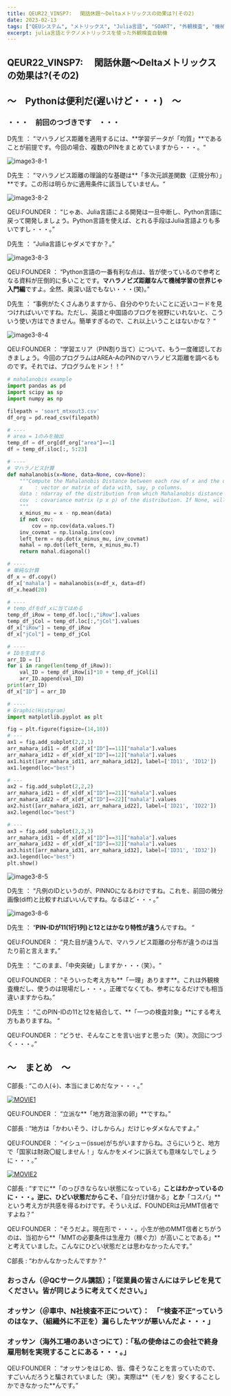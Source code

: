 ```yaml
---
title: QEUR22_VINSP7: 　閑話休題～Deltaメトリックスの効果は?(その2)
date: 2023-02-13
tags: ["QEUシステム", "メトリックス", "Julia言語", "SOART", "外観検査", "機械学習"]
excerpt: julia言語とテクノメトリックスを使った外観検査自動機
---
```


## QEUR22_VINSP7: 　閑話休題～Deltaメトリックスの効果は?(その2)

## ～　Pythonは便利だ(遅いけど・・・)　～

### ・・・　前回のつづきです　・・・

D先生 ： “マハラノビス距離を適用するには、**学習データが「均質」**であることが前提です。今回の場合、複数のPINをまとめていますから・・・。“

![image3-8-1](/2023-02-13-QEUR22_VINSP7/image3-8-1.jpg)

D先生 ： “マハラノビス距離の理論的な基礎は**「多次元誤差関数（正規分布）」**です。この形は明らかに適用条件に該当していません。“

![image3-8-2](/2023-02-13-QEUR22_VINSP7/image3-8-2.jpg)

QEU:FOUNDER ： “じゃあ、Julia言語による開発は一旦中断し、Python言語に戻って開発しましょう。Python言語を使えば、とれる手段はJulia言語よりも多いですし・・・。”

D先生 ： “Julia言語じゃダメですか？。”

![image3-8-3](/2023-02-13-QEUR22_VINSP7/image3-8-3.jpg)

QEU:FOUNDER ： “Python言語の一番有利な点は、皆が使っているので参考となる資料が圧倒的に多いことです。**マハラノビズ距離なんて機械学習の世界じゃ入門編**ですよ。全然、奥深い話でもない・・・(笑)。”

D先生 ： “事例がたくさんありますから、自分のやりたいことに近いコードを見つければいいですね。ただし、英語と中国語のブログを視野にいれないと、こういう使い方はできません。簡単すぎるので、これ以上いうことはないかな？ “
 
![image3-8-4](/2023-02-13-QEUR22_VINSP7/image3-8-4.jpg)

QEU:FOUNDER ： “学習エリア（PIN割り当て）について、もう一度確認しておきましょう。今回のプログラムはAREA-AのPINのマハラノビス距離を調べるものです。それでは、プログラムをドン！！”

```python
# mahalanobis example
import pandas as pd
import scipy as sp
import numpy as np

filepath = 'soart_mtxout3.csv'
df_org = pd.read_csv(filepath)

# ----
# area = 1のみを抽出
temp_df = df_org[df_org["area"]==1]
df = temp_df.iloc[:, 5:23]

# ----
# マハラノビス計算
def mahalanobis(x=None, data=None, cov=None):
    """Compute the Mahalanobis Distance between each row of x and the data  
    x    : vector or matrix of data with, say, p columns.
    data : ndarray of the distribution from which Mahalanobis distance of each observation of x is to be computed.
    cov  : covariance matrix (p x p) of the distribution. If None, will be computed from data.
    """
    x_minus_mu = x - np.mean(data)
    if not cov:
        cov = np.cov(data.values.T)
    inv_covmat = np.linalg.inv(cov)
    left_term = np.dot(x_minus_mu, inv_covmat)
    mahal = np.dot(left_term, x_minus_mu.T)
    return mahal.diagonal()

# ----
# 単純な計算
df_x = df.copy()
df_x['mahala'] = mahalanobis(x=df_x, data=df)
df_x.head(20)

# ----
# temp_dfをdf_xに当てはめる
temp_df_iRow = temp_df.loc[:,"iRow"].values
temp_df_jCol = temp_df.loc[:,"jCol"].values
df_x["iRow"] = temp_df_iRow
df_x["jCol"] = temp_df_jCol

# ----
# IDを生成する
arr_ID = []
for i in range(len(temp_df_iRow)):
    val_ID = temp_df_iRow[i]*10 + temp_df_jCol[i]
    arr_ID.append(val_ID)
print(arr_ID)
df_x["ID"] = arr_ID

# ----
# Graphic(Histgram)
import matplotlib.pyplot as plt

fig = plt.figure(figsize=(14,10))
# ---
ax1 = fig.add_subplot(2,2,1)
arr_mahara_id11 = df_x[df_x["ID"]==11]["mahala"].values
arr_mahara_id12 = df_x[df_x["ID"]==12]["mahala"].values
ax1.hist([arr_mahara_id11, arr_mahara_id12], label=['ID11', 'ID12'])
ax1.legend(loc="best")

# ---
ax2 = fig.add_subplot(2,2,2)
arr_mahara_id21 = df_x[df_x["ID"]==21]["mahala"].values
arr_mahara_id22 = df_x[df_x["ID"]==22]["mahala"].values
ax2.hist([arr_mahara_id21, arr_mahara_id22], label=['ID21', 'ID22'])
ax2.legend(loc="best")

# ---
ax3 = fig.add_subplot(2,2,3)
arr_mahara_id31 = df_x[df_x["ID"]==31]["mahala"].values
arr_mahara_id32 = df_x[df_x["ID"]==32]["mahala"].values
ax3.hist([arr_mahara_id31, arr_mahara_id32], label=['ID31', 'ID32'])
ax3.legend(loc="best")
plt.show()
```

![image3-8-5](/2023-02-13-QEUR22_VINSP7/image3-8-5.jpg)

D先生 ： “凡例のIDというのが、PINNOになるわけですね。これを、前回の微分画像(diff)と比較すればいいんですね。なるほど・・・。”

![image3-8-6](/2023-02-13-QEUR22_VINSP7/image3-8-6.jpg)

D先生 ： “**PIN-IDが11(1行1列)と12とはかなり特性が違う**んですね。 “

QEU:FOUNDER ： “見た目が違うんで、マハラノビス距離の分布が違うのは当たり前と言えます。”

D先生 ： “このまま、「中央突破」しますか・・・（笑）。“

QEU:FOUNDER ： “そういった考え方も**「一理」あります**。これは外観検査機だし、使うのは現場だし・・・。正確でなくても、参考になるだけでも相当違いますからね。”

D先生 ： “このPIN-IDの11と12を結合して、**「一つの検査対象」**にする考え方もありますね。 “

QEU:FOUNDER ： “どうせ、そんなことを言い出すと思った（笑）。次回につづく・・・。”


## ～　まとめ　～

C部長 : “この人(↓)、本当にまじめだなァ・・・。”

[![MOVIE1](http://img.youtube.com/vi/J-8II-J5xkg/0.jpg)](http://www.youtube.com/watch?v=J-8II-J5xkg "Vol.164 南海トラフについて。早急に大阪府議会で取り組む必要性")

QEU:FOUNDER ： “立派な**「地方政治家の卵」**ですね。”

C部長 : “地方は「かわいそう、けしからん」だけじゃダメなんですよ。”

QEU:FOUNDER ： “イシュー(issue)がちがいますからね。さらにいうと、地方で「国家は財政〇綻しません！」なんかをメインに訴えても意味なしでしょうに・・・。”

[![MOVIE2](http://img.youtube.com/vi/s5cEsFLsxVo/0.jpg)](http://www.youtube.com/watch?v=s5cEsFLsxVo "日銀新総裁に求められるもの～安倍黒田１０年の破綻【金子勝の言いたい放題】")

C部長 : “すでに**「のっぴきならない状態になっている」**ことはわかっているのに・・・。逆に、ひどい状態だからこそ、**「自分だけ儲かる」**とか**「コスパ」**という考え方が共感を得るわけです。そういえば、FOUNDERは元MMT信者ですよね？”

QEU:FOUNDER ： “そうだよ。現在形で・・・。小生が他のMMT信者とちがうのは、当初から**「MMTの必要条件は生産力（稼ぐ力）が高いことである」**と考えていました。こんなにひどい状態だとは思わなかったんです。”

C部長 : “わかんなかったんですか？”

### おっさん（＠QCサークル講話）；「従業員の皆さんにはテレビを見てください。皆が同じように考えてください。」

### オッサン（＠車中、N社検査不正について）：　「“検査不正”っていうのはなァ、（組織外に不正を）漏らしたヤツが悪いんだよ・・・」

### オッサン（海外工場のあいさつにて）：「私の使命はこの会社で終身雇用制を実現することにある・・・。」

QEU:FOUNDER ： “オッサンをはじめ、皆、偉そうなことを言っていたので、すごいんだろうと騙されていました（笑）。実際は**（モノを）安くすることしかできなかった**んです。”

